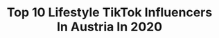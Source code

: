 ---
title: Top 10 Lifestyle TikTok Influencers In Austria In 2020
description: >-
  Find top lifestyle TikTok influencers in Austria in 2020. Most popular hashtags: #love #tiktok #corona #wien.
platform: TikTok
profiles:
  - username: "derpartywiener"
    fullname: >-
      Alexander Resch
    location: "Austria"
    followers: 67746
    engagement: 595
    commentsToLikes: 0.063991
    id: ckan4ll6xapjy0i78f9wbgcte
    verified: false
    hashtags: "#miao, #bett, #gutenacht, #witz"
  - username: "maqaroon"
    fullname: >-
      Maqaroon
    location: "Austria"
    followers: 124292
    engagement: 1922
    commentsToLikes: 0.009048
    id: ck9c8wqkptcw70j78rth2qa3p
    verified: false
    hashtags: "#btsarmy, #roomdecor, #shiba, #acnh"
  - username: "qubix_official"
    fullname: >-
      qubix 🇷🇸
    location: "Austria"
    followers: 4695
    engagement: 1132
    commentsToLikes: 0.017701
    id: ckae1ugknqk4g0i78o8fq43av
    verified: false
    hashtags: "#taxidriver, #it, #bike, #fl"
  - username: "janedelm"
    fullname: >-
      Jan Edelmüller🔥
    location: "Austria"
    followers: 26571
    engagement: 524
    commentsToLikes: 0.118472
    id: ck81s7m58qlry0j78xv2r2uin
    verified: false
    hashtags: "#photographer, #photoshooting, #erraten, #callofduty"
  - username: "dogan_c63z"
    fullname: >-
      dogan_c63z
    location: "Austria"
    followers: 243331
    engagement: 818
    commentsToLikes: 0.005989
    id: ck7zoh9gzk11a0j78h84b3bgp
    verified: false
    hashtags: "#trend, #r8v10, #exhaust, #audir8v10"
  - username: "schaefchen_17"
    fullname: >-
      Schaefchen 
    location: "Austria"
    followers: 81225
    engagement: 1035
    commentsToLikes: 0.010007
    id: ck8os2aqdey0w0j78wd6xpmjy
    verified: false
    hashtags: "#track, #projectcar, #lifestyle, #bored"
  - username: "niveau_lifestyle"
    fullname: >-
      Niveau_lifestyle
    location: "Austria"
    followers: 18754
    engagement: 868
    commentsToLikes: 0.055124
    id: ckadavyu1k8p20i78t73em93e
    verified: false
    hashtags: "#djathome, #tutorial, #kimlianne, #liebe"
  - username: "laurafalquez"
    fullname: >-
      Laura Falquez
    location: "Austria"
    followers: 19321
    engagement: 708
    commentsToLikes: 0.058281
    id: ckadb353el7oq0i78fc5gcfqw
    verified: false
    hashtags: "#beautyfull, #godbless, #casadepapel, #disneychannel"
  - username: "guidomaderthaner"
    fullname: >-
      Guido TV
    location: "Austria"
    followers: 33895
    engagement: 615
    commentsToLikes: 0.217600
    id: ckad5elubu1up0i78rz64bkmp
    verified: false
    hashtags: "#primevideo, #ehrenmann, #entfolgen, #bleibeintiktok"
---